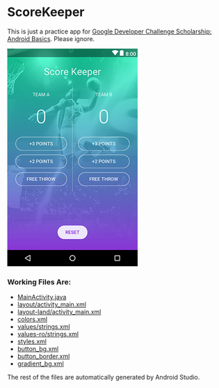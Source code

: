 # ScoreKeeper

This is just a practice app for [Google Developer Challenge Scholarship: Android Basics](https://www.udacity.com/google-scholarships). Please ignore.

![ScoreKeeper App Screenshot](https://raw.githubusercontent.com/danieldogeanu/ScoreKeeper/master/app/src/main/res/drawable/score_keeper_screenshot.png)

### Working Files Are:
* [MainActivity.java](https://github.com/danieldogeanu/ScoreKeeper/blob/master/app/src/main/java/com/danieldogeanu/android/scorekeeper/MainActivity.java)
* [layout/activity_main.xml](https://github.com/danieldogeanu/ScoreKeeper/blob/master/app/src/main/res/layout/activity_main.xml)
* [layout-land/activity_main.xml](https://github.com/danieldogeanu/ScoreKeeper/blob/master/app/src/main/res/layout-land/activity_main.xml)
* [colors.xml](https://github.com/danieldogeanu/ScoreKeeper/blob/master/app/src/main/res/values/colors.xml)
* [values/strings.xml](https://github.com/danieldogeanu/ScoreKeeper/blob/master/app/src/main/res/values/strings.xml)
* [values-ro/strings.xml](https://github.com/danieldogeanu/ScoreKeeper/blob/master/app/src/main/res/values-ro/strings.xml)
* [styles.xml](https://github.com/danieldogeanu/ScoreKeeper/blob/master/app/src/main/res/values/styles.xml)
* [button_bg.xml](https://github.com/danieldogeanu/ScoreKeeper/blob/master/app/src/main/res/drawable/button_bg.xml)
* [button_border.xml](https://github.com/danieldogeanu/ScoreKeeper/blob/master/app/src/main/res/drawable/button_border.xml)
* [gradient_bg.xml](https://github.com/danieldogeanu/ScoreKeeper/blob/master/app/src/main/res/drawable/gradient_bg.xml)

The rest of the files are automatically generated by Android Studio.